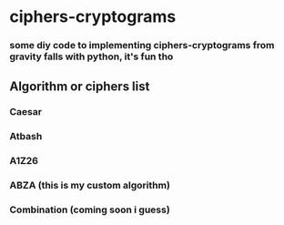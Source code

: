 # ciphers-cryptograms

### some diy code to implementing ciphers-cryptograms from gravity falls with python, it's fun tho

## Algorithm or ciphers list

### Caesar
### Atbash
### A1Z26
### ABZA (this is my custom algorithm)
### Combination (coming soon i guess)


 
